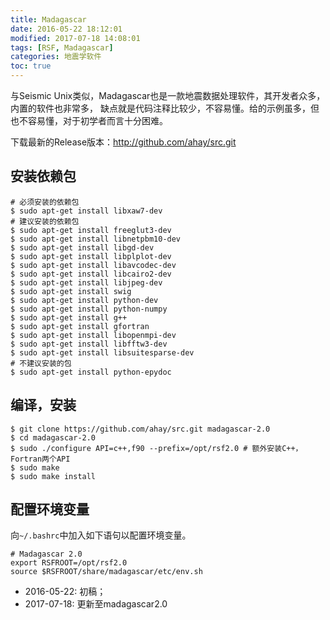 ```yaml
---
title: Madagascar
date: 2016-05-22 18:12:01
modified: 2017-07-18 14:08:01
tags: [RSF, Madagascar]
categories: 地震学软件
toc: true
---
```


与Seismic Unix类似，Madagascar也是一款地震数据处理软件，其开发者众多，内置的软件也非常多，
缺点就是代码注释比较少，不容易懂。给的示例虽多，但也不容易懂，对于初学者而言十分困难。

下载最新的Release版本：<http://github.com/ahay/src.git>

## 安装依赖包

``` {.console}
# 必须安装的依赖包
$ sudo apt-get install libxaw7-dev
# 建议安装的依赖包
$ sudo apt-get install freeglut3-dev
$ sudo apt-get install libnetpbm10-dev
$ sudo apt-get install libgd-dev  
$ sudo apt-get install libplplot-dev
$ sudo apt-get install libavcodec-dev
$ sudo apt-get install libcairo2-dev
$ sudo apt-get install libjpeg-dev
$ sudo apt-get install swig
$ sudo apt-get install python-dev
$ sudo apt-get install python-numpy
$ sudo apt-get install g++
$ sudo apt-get install gfortran
$ sudo apt-get install libopenmpi-dev
$ sudo apt-get install libfftw3-dev
$ sudo apt-get install libsuitesparse-dev
# 不建议安装的包
$ sudo apt-get install python-epydoc
```

## 编译，安装

``` {.console}
$ git clone https://github.com/ahay/src.git madagascar-2.0
$ cd madagascar-2.0
$ sudo ./configure API=c++,f90 --prefix=/opt/rsf2.0 # 额外安装C++，Fortran两个API
$ sudo make
$ sudo make install
```

## 配置环境变量

向`~/.bashrc`中加入如下语句以配置环境变量。

``` {.bash}
# Madagascar 2.0
export RSFROOT=/opt/rsf2.0
source $RSFROOT/share/madagascar/etc/env.sh
```

- 2016-05-22: 初稿；
- 2017-07-18: 更新至madagascar2.0
